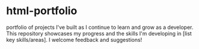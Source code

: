 # html-portfolio
 portfolio of projects I've built as I continue to learn and grow as a developer.  This repository showcases my progress and the skills I'm developing in [list key skills/areas].  I welcome feedback and suggestions!
